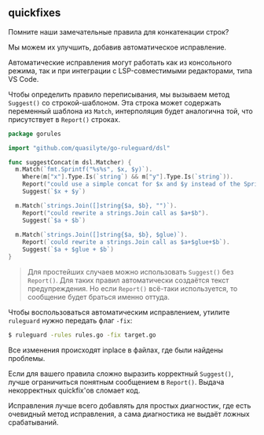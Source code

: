 ## quickfixes

Помните наши замечательные правила для конкатенации строк?

Мы можем их улучшить, добавив автоматическое исправление.

Автоматические исправления могут работать как из консольного режима, так и при интеграции с LSP-совместимыми редакторами, типа VS Code.

Чтобы определить правило переписывания, мы вызываем метод `Suggest()` со строкой-шаблоном.
Эта строка может содержать переменный шаблона из `Match`, интерполяция будет аналогична той, что присутствует в `Report()` строках.

```go
package gorules

import "github.com/quasilyte/go-ruleguard/dsl"

func suggestConcat(m dsl.Matcher) {
  m.Match(`fmt.Sprintf("%s%s", $x, $y)`).
    Where(m["x"].Type.Is(`string`) && m["y"].Type.Is(`string`)).
    Report("could use a simple concat for $x and $y instead of the Sprintf call").
    Suggest(`$x + $y`)

  m.Match(`strings.Join([]string{$a, $b}, "")`).
    Report("could rewrite a strings.Join call as $a+$b").
    Suggest(`$a + $b`)
    
  m.Match(`strings.Join([]string{$a, $b}, $glue)`).
    Report(`could rewrite a strings.Join call as $a+$glue+$b`).
    Suggest(`$a + $glue + $b`)
}
```

> Для простейших случаев можно использовать `Suggest()` без `Report()`. Для таких правил автоматически создаётся текст предупреждения.
> Но если `Report()` всё-таки используется, то сообщение будет браться именно оттуда.

Чтобы воспользоваться автоматическим исправлением, утилите `ruleguard` нужно передать флаг `-fix`:

```bash
$ ruleguard -rules rules.go -fix target.go
```

Все изменения происходят inplace в файлах, где были найдены проблемы.

Если для вашего правила сложно выразить корректный `Suggest()`, лучше ограничиться понятным сообщением в `Report()`.
Выдача некорректных quickfix'ов сломает код.

Исправления лучше всего добавлять для простых диагностик, где есть очевидный метод исправления,
а сама диагностика не выдаёт ложных срабатываний.
